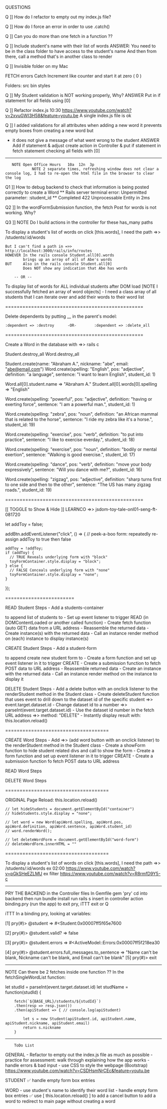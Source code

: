 

QUESTIONS


Q ]]
How do I refactor to empty out my index.js file?

Q ]]
How do I force an error in order to use .catch()

Q ]]
Can you do more than one fetch in a function ??

Q ]]
Include student's name with their list of words
ANSWER: You need to be in the class folder to have access to the student's name
        And then from there, call a method that's in another class to render

Q ]]
Invisible folder on my Mac




FETCH errors Catch
Increment like counter and start it at zero ( 0 )

Folders: src    bin     styles






Q ]]
My Student validation is NOT working properly, Why?
ANSWER Put in if statement for all fields using [0]

Q ]]
Refactor index.js
    10:30 https://www.youtube.com/watch?v=2xvuGWI3H58&feature=youtu.be
    A single index.js file is ok

Q ]]
I added validations for all attributes when adding a new word
    it prevents empty boxes from creating a new word but
   * it does not give a message of what went wrong to the student
ANSWER Add if statement & adjust create action in Controller & put if statement in fetch statement checking all fields with [0]

___________________________________________________
       NOTE Open Office Hours   10a  12n  3p
                NOTE 2 separate times, refreshing window does not clear a console log, I had to re-open the html file in the browser to clear the log

Q1 ]]
How to debug backend to check that information is being posted correctly to create a Word
** Rails server terminal error:    Unpermitted parameter: :student_id
** Completed 422 Unprocessable Entity in 2ms

Q2 ]]
In the wordFormSubmission function, the fetch Post for words is not working. Why?

Q3 ]]
NOTE Do I build actions in the controller for these has_many paths

To display a student's list of words on click [this.words], I need the path =>>     /students/:id/words

    But I can't find a path in =>>  http://localhost:3000/rails/info/routes
    HOWEVER In the rails console Student.all[0].words
            brings up an array of all of Abe's words
    BUT     Also in the rails console Student.all[0]
            Does NOT show any indication that Abe has words
            
        -- OR --

To display list of words for ALL individual students after DOM load [NOTE I successfully fetched an array of word objects]
    - I need a class array of all students that I can iterate over and add their words to their word list



================================================

Delete dependents by putting __ in the parent's model:

    :dependent => :destroy      -OR-        :dependent => :delete_all

================================================

Create a Word in the database with =>> rails c

Student.destroy_all
Word.destroy_all

Student.create(name: "Abraham A.", nickname: "abe", email: "abe@email.com")
Word.create(spelling: "English", pos: "adjective", definition: "a language", sentence: "I want to learn English", student_id: 1)

 Word.all[0].student.name           =>  "Abraham A."
 Student.all[0].words[0].spelling   =>  "English"





Word.create(spelling: "powerful", pos: "adjective", definition: "having or exerting force", sentence: "I am a powerful man.", student_id: 1)
 
 Word.create(spelling: "zebra", pos: "noun", definition: "an African mammal that is related to the horse", sentence: "I ride my zebra like it's a horse.", student_id: 19)

 Word.create(spelling: "exercise", pos: "verb", definition: "to put into practice", sentence: "I like to exercise everday.", student_id: 18)

 Word.create(spelling: "exercise", pos: "noun", definition: "bodily or mental exertion", sentence: "Walking is good exercise.", student_id: 17)

Word.create(spelling: "dance", pos: "verb", definition: "move your body expressively", sentence: "Will you dance with me?", student_id: 16)

Word.create(spelling: "zigzag", pos: "adjective", definition: "sharp turns first to one side and then to the other", sentence: "The US has many zigzag roads.", student_id: 19)

================================================

[[ TOGGLE to Show & Hide ]]
LEARNCO =>>     jsdom-toy-tale-onl01-seng-ft-081720

let addToy = false;

addBtn.addEventListener("click", () => {
    // peek-a-boo form: repeatedly re-assign addToy to true then false

    addToy = !addToy;
    if (addToy) {
      // TRUE Reveals underlying form with "block"
      toyFormContainer.style.display = "block";
    } else {
      // FALSE Conceals underlying form with "none"
      toyFormContainer.style.display = "none";
    }

  });






========================




READ Student Steps
    - Add a students-container <div> to append list of students to
    - Set up event listener to trigger READ (in DOMContentLoaded or another called function)
    - Create fetch function (auto GET) data from a URL address
    - Reassemble the returned data
    - Create instance(s) with the returned data
    - Call an instance render method on (each) instance to display instance(s)


CREATE Student Steps
    - Add a student-form <div> to append create new student form to
    - Create a form function and set up event listener in it to trigger CREATE
    - Create a submission function to fetch POST data to URL address
    - Reassemble returned data
    - Create an instance with the returned data
    - Call an instance render method on the instance to display it


DELETE Student Steps
    - Add a delete button with an onclick listener to the renderStudent method in the Student class
    - Create deleteStudent function that uses event to drill down to the dataset id of the specific student =>> event.target.dataset.id
    - Change dataset id to a number =>> parseInt(event.target.dataset.id)
    - Use the dataset id number in the fetch URL address =>> method: "DELETE"
    - Instantly display result with:    this.location.reload()

====================================

CREATE Word Steps
    - Add =>> (add word button with an onclick listener) to the renderStudent method in the Student class
    - Create a showForm function to hide student related divs and call to show the form
    - Create a form function and set up event listener in it to trigger CREATE
    - Create a submission function fo fetch POST data to URL address


READ Word Steps


DELETE Word Steps






====================================

ORIGINAL Page Reload:       this.location.reload()


    // let hideStudents = document.getElementById("container")
    // hideStudents.style.display = "none";

    // let word = new Word(apiWord.spelling, apiWord.pos, apiWord.definition, apiWord.sentence, apiWord.student_id)
    // word.renderWord();

    // let deleteWordForm = document.getElementById("word-form")
    // deleteWordForm.innerHTML = ""

====================================





















To display a student's list of words on click [this.words], I need the path =>>     /students/:id/words
ex 02:00 https://www.youtube.com/watch?v=pGkSHeEZLMU
ex filter   https://www.youtube.com/watch?v=R8rmfD9Y5-c





______________________________________________________


PRY THE BACKEND in the Controller files
In Gemfile                      gem 'pry'
cd into backend then run        bundle install
run                             rails s
insert in controller action     binding.pry
(run the app)
to exit pry, iTTT               exit    or      Q


iTTT    In a binding pry, looking at variables:

[1] pry(#<StudentsController>)> @student
=> #<Student:0x00007ff5f65e7600

[2] pry(#<StudentsController>)> @student.valid?
=> false

[3] pry(#<StudentsController>)> @student.errors
=> #<ActiveModel::Errors:0x00007ff5f218ea30

[4] pry(#<StudentsController>)> @student.errors.full_messages.to_sentence
=> "Name can't be blank, Nickname can't be blank, and Email can't be blank"
[5] pry(#<StudentsController>)> exit

 







______________________________________________________
NOTE Can there be 2 fetches inside one function ??
In the fetchSingleWordList function:

let studId = parseInt(event.target.dataset.id)
    let studName = function(studId) {

        fetch(`${BASE_URL}/students/${studId}`)
        .then(resp => resp.json())
        .then(apiStudent => { // console.log(apiStudent)

            let s = new Student(apiStudent.id, apiStudent.name, apiStudent.nickname, apiStudent.email)
            return s.nickname
        }







____________________________

        ToDo List
GENERAL
    - Refactor to empty out the index.js file as much as possible
    - practice for assessment: walk through explaining how the app works
    - handle errors & bad input
    - use CSS to style the webpage (Bootstrap)
        https://www.youtube.com/watch?v=CSDHsmNrCEc&feature=youtu.be

STUDENT
    ✅ handle empty form box entries

WORD
    - use student's name to identify their word list
    - handle empty form box entries
    ✅ use [ this.location.reload() ] to add a cancel button to add a word to redirect to main page without creating a word


